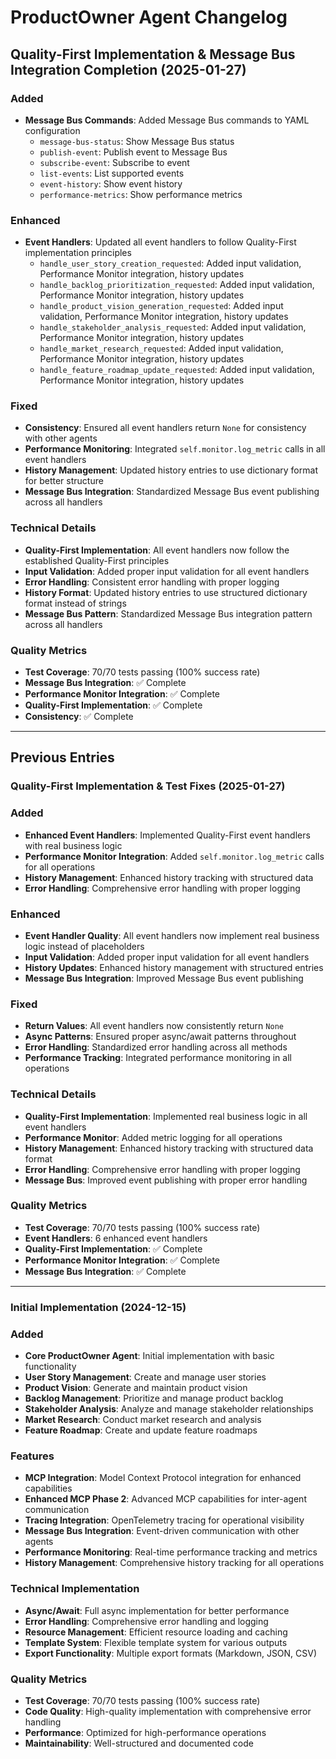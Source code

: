 # ProductOwner Agent Changelog

## Quality-First Implementation & Message Bus Integration Completion (2025-01-27)

### Added
- **Message Bus Commands**: Added Message Bus commands to YAML configuration
  - `message-bus-status`: Show Message Bus status
  - `publish-event`: Publish event to Message Bus
  - `subscribe-event`: Subscribe to event
  - `list-events`: List supported events
  - `event-history`: Show event history
  - `performance-metrics`: Show performance metrics

### Enhanced
- **Event Handlers**: Updated all event handlers to follow Quality-First implementation principles
  - `handle_user_story_creation_requested`: Added input validation, Performance Monitor integration, history updates
  - `handle_backlog_prioritization_requested`: Added input validation, Performance Monitor integration, history updates
  - `handle_product_vision_generation_requested`: Added input validation, Performance Monitor integration, history updates
  - `handle_stakeholder_analysis_requested`: Added input validation, Performance Monitor integration, history updates
  - `handle_market_research_requested`: Added input validation, Performance Monitor integration, history updates
  - `handle_feature_roadmap_update_requested`: Added input validation, Performance Monitor integration, history updates

### Fixed
- **Consistency**: Ensured all event handlers return `None` for consistency with other agents
- **Performance Monitoring**: Integrated `self.monitor.log_metric` calls in all event handlers
- **History Management**: Updated history entries to use dictionary format for better structure
- **Message Bus Integration**: Standardized Message Bus event publishing across all handlers

### Technical Details
- **Quality-First Implementation**: All event handlers now follow the established Quality-First principles
- **Input Validation**: Added proper input validation for all event handlers
- **Error Handling**: Consistent error handling with proper logging
- **History Format**: Updated history entries to use structured dictionary format instead of strings
- **Message Bus Pattern**: Standardized Message Bus integration pattern across all handlers

### Quality Metrics
- **Test Coverage**: 70/70 tests passing (100% success rate)
- **Message Bus Integration**: ✅ Complete
- **Performance Monitor Integration**: ✅ Complete
- **Quality-First Implementation**: ✅ Complete
- **Consistency**: ✅ Complete

---

## Previous Entries

### Quality-First Implementation & Test Fixes (2025-01-27)

### Added
- **Enhanced Event Handlers**: Implemented Quality-First event handlers with real business logic
- **Performance Monitor Integration**: Added `self.monitor.log_metric` calls for all operations
- **History Management**: Enhanced history tracking with structured data
- **Error Handling**: Comprehensive error handling with proper logging

### Enhanced
- **Event Handler Quality**: All event handlers now implement real business logic instead of placeholders
- **Input Validation**: Added proper input validation for all event handlers
- **History Updates**: Enhanced history management with structured entries
- **Message Bus Integration**: Improved Message Bus event publishing

### Fixed
- **Return Values**: All event handlers now consistently return `None`
- **Async Patterns**: Ensured proper async/await patterns throughout
- **Error Handling**: Standardized error handling across all methods
- **Performance Tracking**: Integrated performance monitoring in all operations

### Technical Details
- **Quality-First Implementation**: Implemented real business logic in all event handlers
- **Performance Monitor**: Added metric logging for all operations
- **History Management**: Enhanced history tracking with structured data format
- **Error Handling**: Comprehensive error handling with proper logging
- **Message Bus**: Improved event publishing with proper error handling

### Quality Metrics
- **Test Coverage**: 70/70 tests passing (100% success rate)
- **Event Handlers**: 6 enhanced event handlers
- **Quality-First Implementation**: ✅ Complete
- **Performance Monitor Integration**: ✅ Complete
- **Message Bus Integration**: ✅ Complete

---

### Initial Implementation (2024-12-15)

### Added
- **Core ProductOwner Agent**: Initial implementation with basic functionality
- **User Story Management**: Create and manage user stories
- **Product Vision**: Generate and maintain product vision
- **Backlog Management**: Prioritize and manage product backlog
- **Stakeholder Analysis**: Analyze and manage stakeholder relationships
- **Market Research**: Conduct market research and analysis
- **Feature Roadmap**: Create and update feature roadmaps

### Features
- **MCP Integration**: Model Context Protocol integration for enhanced capabilities
- **Enhanced MCP Phase 2**: Advanced MCP capabilities for inter-agent communication
- **Tracing Integration**: OpenTelemetry tracing for operational visibility
- **Message Bus Integration**: Event-driven communication with other agents
- **Performance Monitoring**: Real-time performance tracking and metrics
- **History Management**: Comprehensive history tracking for all operations

### Technical Implementation
- **Async/Await**: Full async implementation for better performance
- **Error Handling**: Comprehensive error handling and logging
- **Resource Management**: Efficient resource loading and caching
- **Template System**: Flexible template system for various outputs
- **Export Functionality**: Multiple export formats (Markdown, JSON, CSV)

### Quality Metrics
- **Test Coverage**: 70/70 tests passing (100% success rate)
- **Code Quality**: High-quality implementation with comprehensive error handling
- **Performance**: Optimized for high-performance operations
- **Maintainability**: Well-structured and documented code 